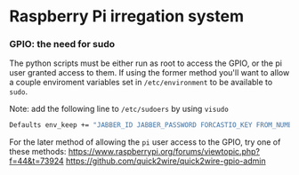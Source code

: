 # Raspberry Pi irregation system

### GPIO: the need for **sudo**

The python scripts must be either run as root to access the GPIO, or the pi user granted access to them. If using the former method you'll want to allow a couple enviroment variables set in `/etc/environment` to be available to `sudo`.

Note: add the following line to `/etc/sudoers` by using `visudo`

```sh
Defaults env_keep += "JABBER_ID JABBER_PASSWORD FORCASTIO_KEY FROM_NUMBER TO_NUMBER TWILIO_TOKEN TWILIO_SID"
```


For the later method of allowing the `pi` user access to the GPIO, try one of these methods: https://www.raspberrypi.org/forums/viewtopic.php?f=44&t=73924
https://github.com/quick2wire/quick2wire-gpio-admin
